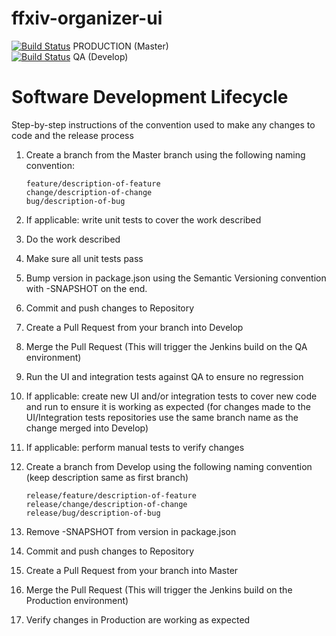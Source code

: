 # ffxiv-organizer-ui

[![Build Status](http://185.116.213.220:8080/buildStatus/icon?job=ffxiv-organizer-ui-deploy)](http://185.116.213.220:8080/job/ffxiv-organizer-ui-deploy/) PRODUCTION (Master)
<br>
[![Build Status](http://82.20.208.144:8080/buildStatus/icon?job=ffxiv-organizer-ui-deploy-QA)](http://82.20.208.144:8080/job/ffxiv-organizer-ui-deploy-QA/) QA (Develop)

# Software Development Lifecycle

Step-by-step instructions of the convention used to make any changes to code and the release process

1. Create a branch from the Master branch using the following naming convention: 
    ````
    feature/description-of-feature
    change/description-of-change
    bug/description-of-bug
    ````
2. If applicable: write unit tests to cover the work described

3. Do the work described

4. Make sure all unit tests pass

5. Bump version in package.json using the Semantic Versioning convention with -SNAPSHOT on the end.

6. Commit and push changes to Repository

7. Create a Pull Request from your branch into Develop

8. Merge the Pull Request (This will trigger the Jenkins build on the QA environment)

9. Run the UI and integration tests against QA to ensure no regression

10. If applicable: create new UI and/or integration tests to cover new code and run to ensure it is working as expected (for changes made to the UI/Integration tests repositories use the same branch name as the change merged into Develop)

11. If applicable: perform manual tests to verify changes

12. Create a branch from Develop using the following naming convention (keep description same as first branch)

    ````
    release/feature/description-of-feature
    release/change/description-of-change
    release/bug/description-of-bug
    ````
13. Remove -SNAPSHOT from version in package.json

14. Commit and push changes to Repository

15. Create a Pull Request from your branch into Master

16. Merge the Pull Request (This will trigger the Jenkins build on the Production environment)

17. Verify changes in Production are working as expected
